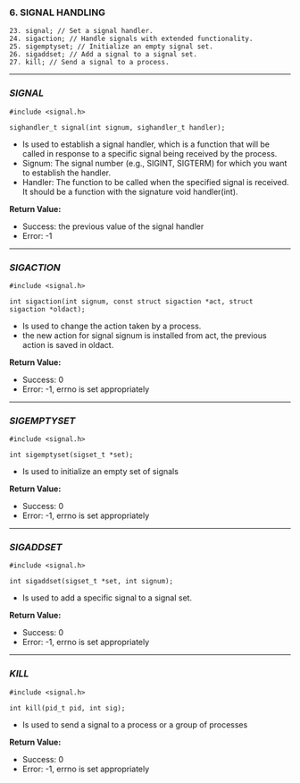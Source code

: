 ###  6.       SIGNAL HANDLING
```
23. signal; // Set a signal handler.
24. sigaction; // Handle signals with extended functionality.
25. sigemptyset; // Initialize an empty signal set.
26. sigaddset; // Add a signal to a signal set.
27. kill; // Send a signal to a process.
```
________________________________________________________________
### _SIGNAL_
```
#include <signal.h>

sighandler_t signal(int signum, sighandler_t handler);
```
- Is used to establish a signal handler, which is a function that will be called in response to a specific signal being received by the process.
- Signum: The signal number (e.g., SIGINT, SIGTERM) for which you want to establish the handler.
- Handler: The function to be called when the specified signal is received. It should be a function with the signature void handler(int).
  
**Return Value:**
- Success: the previous value of the signal handler
- Error: -1
____________________________________
### _SIGACTION_
```
#include <signal.h>

int sigaction(int signum, const struct sigaction *act, struct sigaction *oldact);
```
- Is used to change the action taken by a process.
-  the new action for signal signum is installed from act, the previous action is saved in oldact.

**Return Value:**
- Success: 0
- Error: -1, errno is set appropriately
____________________________________
### _SIGEMPTYSET_
```
#include <signal.h>

int sigemptyset(sigset_t *set);
```
 - Is used to initialize an empty set of signals
 
**Return Value:**
- Success: 0
- Error: -1, errno is set appropriately
_____________________________
### _SIGADDSET_
```
#include <signal.h>

int sigaddset(sigset_t *set, int signum);
```
- Is used to add a specific signal to a signal set.

**Return Value:**
- Success: 0
- Error: -1, errno is set appropriately
________________________________________
### _KILL_
```
#include <signal.h>

int kill(pid_t pid, int sig);
```
- Is used to send a signal to a process or a group of processes

**Return Value:**
- Success: 0 
- Error: -1, errno is set appropriately
